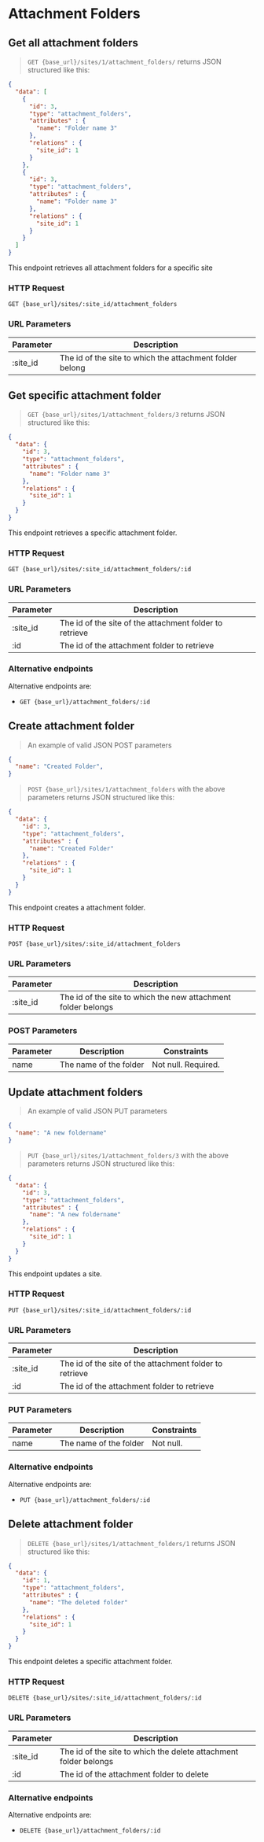 # Attachment Folders

## Get all attachment folders

> `GET {base_url}/sites/1/attachment_folders/` returns JSON structured like this:

```json
{
  "data": [
    {
      "id": 3,
      "type": "attachment_folders",
      "attributes" : {
        "name": "Folder name 3"        
      },
      "relations" : {
        "site_id": 1
      }
    },
    {
      "id": 3,
      "type": "attachment_folders",
      "attributes" : {
        "name": "Folder name 3"        
      },
      "relations" : {
        "site_id": 1
      }
    }
  ]
}
```

This endpoint retrieves all attachment folders for a specific site

### HTTP Request

`GET {base_url}/sites/:site_id/attachment_folders`

### URL Parameters

Parameter | Description
--------- | -----------
:site_id | The id of the site to which the attachment folder belong


## Get specific attachment folder

> `GET {base_url}/sites/1/attachment_folders/3` returns JSON structured like this:

```json
{
  "data": {
    "id": 3,
    "type": "attachment_folders",
    "attributes" : {
      "name": "Folder name 3"        
    },
    "relations" : {
      "site_id": 1
    }
  }
}
```

This endpoint retrieves a specific attachment folder.

### HTTP Request

`GET {base_url}/sites/:site_id/attachment_folders/:id`

### URL Parameters

Parameter | Description
--------- | -----------
:site_id | The id of the site of the attachment folder to retrieve
:id | The id of the attachment folder to retrieve

### Alternative endpoints

Alternative endpoints are:

* `GET {base_url}/attachment_folders/:id`

## Create attachment folder

> An example of valid JSON POST parameters

```json
{
  "name": "Created Folder",
}
```

> `POST {base_url}/sites/1/attachment_folders` with the above parameters returns JSON structured like this:

```json
{
  "data": {
    "id": 3,
    "type": "attachment_folders",
    "attributes" : {
      "name": "Created Folder"        
    },
    "relations" : {
      "site_id": 1
    }
  }
}
```

This endpoint creates a attachment folder.

### HTTP Request

`POST {base_url}/sites/:site_id/attachment_folders`

### URL Parameters

Parameter | Description
--------- | -----------
:site_id | The id of the site to which the new attachment folder belongs

### POST Parameters

Parameter | Description | Constraints
--------- | ----------- | -----------
 name     | The name of the folder | Not null. Required.

## Update attachment folders

> An example of valid JSON PUT parameters

```json
{
  "name": "A new foldername"
}
```

> `PUT {base_url}/sites/1/attachment_folders/3` with the above parameters returns JSON structured like this:

```json
{
  "data": {
    "id": 3,
    "type": "attachment_folders",
    "attributes" : {
      "name": "A new foldername"        
    },
    "relations" : {
      "site_id": 1
    }
  }
}
```

This endpoint updates a site.

### HTTP Request

`PUT {base_url}/sites/:site_id/attachment_folders/:id`

### URL Parameters

Parameter | Description
--------- | -----------
:site_id | The id of the site of the attachment folder to retrieve
:id | The id of the attachment folder to retrieve

### PUT Parameters

Parameter | Description | Constraints
--------- | ----------- | -----------
 name     | The name of the folder | Not null.

### Alternative endpoints

Alternative endpoints are:

* `PUT {base_url}/attachment_folders/:id`

## Delete attachment folder

> `DELETE {base_url}/sites/1/attachment_folders/1` returns JSON structured like this:

```json
{
  "data": {
    "id": 1,
    "type": "attachment_folders",
    "attributes" : {
      "name": "The deleted folder"        
    },
    "relations" : {
      "site_id": 1
    }
  }
}
```

This endpoint deletes a specific attachment folder.

### HTTP Request

`DELETE {base_url}/sites/:site_id/attachment_folders/:id`

### URL Parameters

Parameter | Description
--------- | -----------
:site_id | The id of the site to which the delete attachment folder belongs
:id | The id of the attachment folder to delete

### Alternative endpoints

Alternative endpoints are:

* `DELETE {base_url}/attachment_folders/:id`

